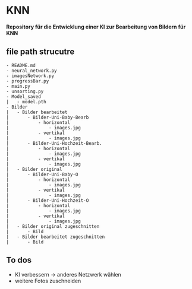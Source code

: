 # KNN
**Repository für die Entwicklung einer KI zur Bearbeitung von Bildern für KNN**

## file path strucutre
```
- README.md
- neural_network.py
- imagesNetwork.py
- progressBar.py
- main.py
- unsorting.py
- Model_saved
|   - model.pth
- Bilder
|   - Bilder bearbeitet
|       - Bilder-Uni-Baby-Bearb
|           - horizontal
|               - images.jpg
|           - vertikal
|               - images.jpg
|       - Bilder-Uni-Hochzeit-Bearb.
|           - horizontal
|               - images.jpg
|           - vertikal
|               - images.jpg
|   - Bilder original
|       - Bilder-Uni-Baby-O
|           - horizontal
|               - images.jpg
|           - vertikal
|               - images.jpg
|       - Bilder-Uni-Hochzeit-O
|           - horizontal
|               - images.jpg
|           - vertikal
|               - images.jpg
|   - Bilder original zugeschnitten
|       - Bild
|   - Bilder bearbeitet zugeschnitten
|       - Bild
```

## To dos
- KI verbessern -> anderes Netzwerk wählen
- weitere Fotos zuschneiden